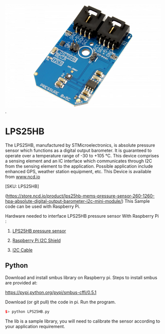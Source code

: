 [![LPS25HB](LPS25HB_I2C.png)](https://store.ncd.io/product/lps25hb-mems-pressure-sensor-260-1260-hpa-absolute-digital-output-barometer-i2c-mini-module/).

# LPS25HB

The LPS25HB, manufactured by STMicroelectronics, is absolute pressure sensor which functions as a digital output barometer. It is guaranteed to operate over a temperature range of -30 to +105 °C. This device comprises a sensing element and an IC interface which communicates through I2C from the sensing element to the application. Possible application include enhanced GPS, weather station equipment, etc.
This Device is available from www.ncd.io

[SKU: LPS25HB]

(https://store.ncd.io/product/lps25hb-mems-pressure-sensor-260-1260-hpa-absolute-digital-output-barometer-i2c-mini-module/)
This Sample code can be used with Raspberry Pi.

Hardware needed to interface LPS25HB pressure sensor With Raspberry Pi :

1. <a href="https://store.ncd.io/product/lps25hb-mems-pressure-sensor-260-1260-hpa-absolute-digital-output-barometer-i2c-mini-module/">LPS25HB pressure sensor</a>

2. <a href="https://store.ncd.io/product/i2c-shield-for-raspberry-pi-3-pi2-with-outward-facing-i2c-port-terminates-over-hdmi-port/">Raspberry Pi I2C Shield</a>

3. <a href="https://store.ncd.io/product/i%C2%B2c-cable/">I2C Cable</a>

## Python

Download and install smbus library on Raspberry pi. Steps to install smbus are provided at:

https://pypi.python.org/pypi/smbus-cffi/0.5.1

Download (or git pull) the code in pi. Run the program.

```cpp
$> python LPS25HB.py
```
The lib is a sample library, you will need to calibrate the sensor according to your application requirement.
